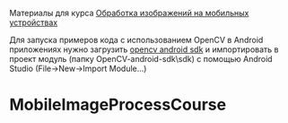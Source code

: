 Материалы для курса [Обработка изображений на мобильных устройствах](https://data.mail.ru/curriculum/program/discipline/1037/)

Для запуска примеров кода с использованием OpenCV в Android приложениях нужно загрузить [opencv android sdk](https://opencv.org/releases/) и импортировать в проект модуль (папку OpenCV-android-sdk\sdk) с помощью Android Studio (File->New->Import Module...)
# MobileImageProcessCourse
